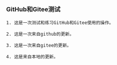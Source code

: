 ﻿### GitHub和Gitee测试


    1. 这是一次测试和练习GitHub和Gitee使用的操作。

    2. 这是一次来自github的更新。
 
    3. 这是一次来自gitee的更新。

    4. 这是来自本地的更新。

